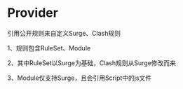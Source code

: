 # Provider
引用公开规则来自定义Surge、Clash规则

1、规则包含RuleSet、Module

2、其中RuleSet以Surge为基础，Clash规则从Surge修改而来

3、Module仅支持Surge，且会引用Script中的js文件
